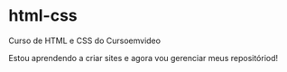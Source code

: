 # html-css
Curso de HTML e CSS do Cursoemvideo

Estou aprendendo a criar sites e agora vou gerenciar meus repositóriod!